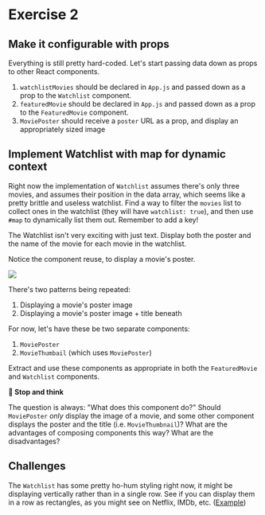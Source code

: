 # Exercise 2

## Make it configurable with props

Everything is still pretty hard-coded. Let's start passing data down as props to other React components.

1. `watchlistMovies` should be declared in `App.js` and passed down as a prop to the `Watchlist` component.
1. `featuredMovie` should be declared in `App.js` and passed down as a prop to the `FeaturedMovie` component.
1. `MoviePoster` should receive a `poster` URL as a prop, and display an appropriately sized image

## Implement Watchlist with map for dynamic context

Right now the implementation of `Watchlist` assumes there's only three movies, and assumes their position in the data array, which seems like a pretty brittle and useless watchlist. Find a way to filter the `movies` list to collect ones in the watchlist (they will have `watchlist: true`), and then use `#map` to dynamically list them out. Remember to add a key!

The Watchlist isn't very exciting with just text. Display both the poster and the name of the movie for each movie in the watchlist.

Notice the component reuse, to display a movie's poster.

![](https://i.imgur.com/00kCfHC.png)

There's two patterns being repeated:

1. Displaying a movie's poster image
1. Displaying a movie's poster image + title beneath

For now, let's have these be two separate components:

1. `MoviePoster`
1. `MovieThumbail` (which uses `MoviePoster`)

Extract and use these components as appropriate in both the `FeaturedMovie` and `Watchlist` components.

**🤔 Stop and think**

The question is always: "What does this component do?" Should `MoviePoster` *only* display the image of a movie, and some other component displays the poster and the title (i.e. `MovieThumbnail`)? What are the advantages of composing components this way? What are the disadvantages?

## Challenges

The `Watchlist` has some pretty ho-hum styling right now, it might be displaying vertically rather than in a single row. See if you can display them in a row as rectangles, as you might see on Netflix, IMDb, etc. ([Example](https://i.imgur.com/CS0kFld.png))
